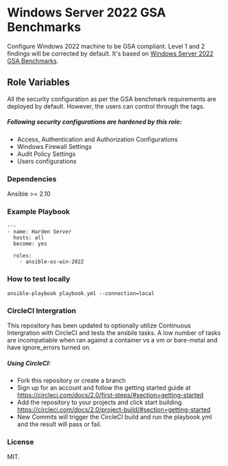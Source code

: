 Windows Server 2022 GSA Benchmarks
==================================
Configure Windows 2022 machine to be GSA compliant. Level 1 and 2 findings will be corrected by default. It's based on [Windows Server 2022 GSA Benchmarks](https://docs.google.com/spreadsheets/d/1r22JJGcyfotlCZjmiDWWHGamVDlTNNb32c-QpdP6R4w/edit?gid=884169645#gid=884169645).


Role Variables
--------------
All the security configuration as per the GSA benchmark requirements are deployed by default. However, the users can control through the tags.

##### Following security configurations are hardened by this role:
* Access, Authentication and Authorization Configurations
* Windows Firewall Settings
* Audit Policy Settings
* Users configurations

### Dependencies
Ansible >= 2.10

### Example Playbook

```
---
- name: Harden Server
  hosts: all
  become: yes

  roles:
    - ansible-os-win-2022
```

### How to test locally

```
ansible-playbook playbook.yml --connection=local
```
### CircleCI Intergration

This repository has been updated to optionally utilize Continuous Intergration with CircleCI and tests the ansbile tasks.  A low number of tasks are incompatiable when ran against a container vs a vm or bare-metal and have ignore_errors turned on.

##### Using CircleCI:
* Fork this repository or create a branch
* Sign up for an account and follow the getting started guide at https://circleci.com/docs/2.0/first-steps/#section=getting-started
* Add the repository to your projects and click start building. https://circleci.com/docs/2.0/project-build/#section=getting-started
* New Commits will trigger the CircleCI build and run the playbook.yml and the result will pass or fail.

### License

MIT.

